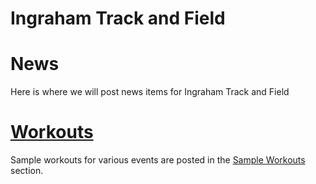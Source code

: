 # Ingraham Track and Field



# News

Here is where we will post news items for Ingraham Track and Field




# [Workouts](workouts/)
Sample workouts for various events are posted in the [Sample Workouts](workouts/) section.  


